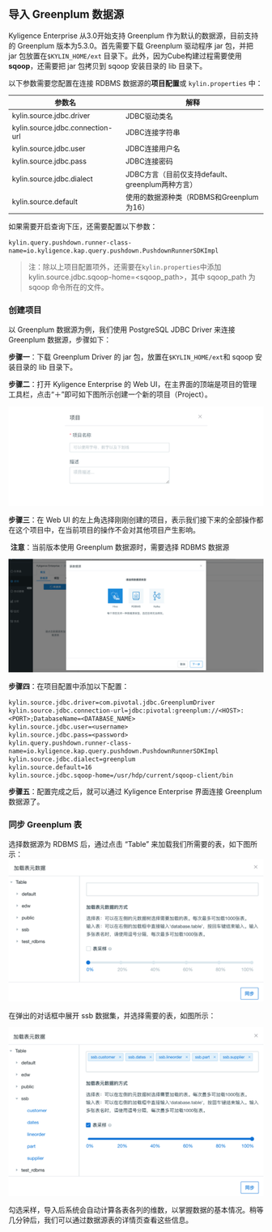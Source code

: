 ## 导入 Greenplum 数据源

Kyligence Enterprise 从3.0开始支持 Greenplum 作为默认的数据源，目前支持的 Greenplum 版本为5.3.0。首先需要下载 Greenplum 驱动程序 jar 包，并把 jar 包放置在`$KYLIN_HOME/ext` 目录下。此外，因为Cube构建过程需要使用 **sqoop**，还需要把 jar 包拷贝到 sqoop 安装目录的 lib 目录下。

以下参数需要您配置在连接 RDBMS 数据源的**项目配置**或 `kylin.properties` 中：

| 参数名                           | 解释                                             |
| -------------------------------- | ------------------------------------------------ |
| kylin.source.jdbc.driver         | JDBC驱动类名                                     |
| kylin.source.jdbc.connection-url | JDBC连接字符串                                   |
| kylin.source.jdbc.user           | JDBC连接用户名                                   |
| kylin.source.jdbc.pass           | JDBC连接密码                                     |
| kylin.source.jdbc.dialect        | JDBC方言（目前仅支持default、greenplum两种方言） |
| kylin.source.default             | 使用的数据源种类（RDBMS和Greenplum为16）         |

如果需要开启查询下压，还需要配置以下参数：

```properties
kylin.query.pushdown.runner-class-name=io.kyligence.kap.query.pushdown.PushdownRunnerSDKImpl
```

> 注：除以上项目配置项外，还需要在`kylin.properties`中添加 kylin.source.jdbc.sqoop-home=<sqoop_path>，其中 sqoop_path 为 sqoop 命令所在的文件。



### 创建项目

以 Greenplum 数据源为例，我们使用 PostgreSQL JDBC Driver 来连接 Greenplum 数据源，步骤如下：

**步骤一**：下载 Greenplum Driver 的 jar 包，放置在`$KYLIN_HOME/ext`和 sqoop 安装目录的 lib 目录下。

**步骤二**：打开 Kyligence Enterprise 的 Web UI，在主界面的顶端是项目的管理工具栏，点击“＋”即可如下图所示创建一个新的项目（Project）。 

![新建项目](../images/rdbms_import.cn.png)

**步骤三**：在 Web UI 的左上角选择刚刚创建的项目，表示我们接下来的全部操作都在这个项目中，在当前项目的操作不会对其他项目产生影响。 

​    **注意**：当前版本使用 Greenplum 数据源时，需要选择 RDBMS 数据源

![选择RDBMS数据源](../images/rdbms_import2.cn.png)

**步骤四**：在项目配置中添加以下配置：

```properties
kylin.source.jdbc.driver=com.pivotal.jdbc.GreenplumDriver
kylin.source.jdbc.connection-url=jdbc:pivotal:greenplum://<HOST>:<PORT>;DatabaseName=<DATABASE_NAME>
kylin.source.jdbc.user=<username>
kylin.source.jdbc.pass=<password>
kylin.query.pushdown.runner-class-name=io.kyligence.kap.query.pushdown.PushdownRunnerSDKImpl
kylin.source.jdbc.dialect=greenplum
kylin.source.default=16
kylin.source.jdbc.sqoop-home=/usr/hdp/current/sqoop-client/bin
```

**步骤五**：配置完成之后，就可以通过 Kyligence Enterprise 界面连接 Greenplum 数据源了。



### 同步 Greenplum 表

选择数据源为 RDBMS 后，通过点击 “Table” 来加载我们所需要的表，如下图所示：![加载表元数据](../images/rdbms_import3.cn.png)

在弹出的对话框中展开 ssb 数据集，并选择需要的表，如图所示：

![加载表并采样](../images/rdbms_import4.cn.png)

勾选采样，导入后系统会自动计算各表各列的维数，以掌握数据的基本情况。稍等几分钟后，我们可以通过数据源表的详情页查看这些信息。

